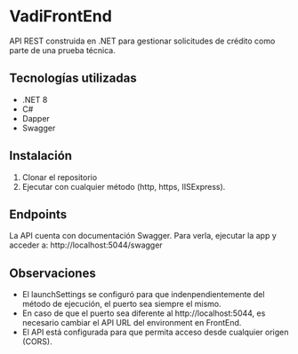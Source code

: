 # VadiFrontEnd

API REST construida en .NET para gestionar solicitudes de crédito como parte de una prueba técnica.

## Tecnologías utilizadas

- .NET 8
- C#
- Dapper
- Swagger

## Instalación

1. Clonar el repositorio
2. Ejecutar con cualquier método (http, https, IISExpress).

## Endpoints

La API cuenta con documentación Swagger. Para verla, ejecutar la app y acceder a: http://localhost:5044/swagger

## Observaciones

- El launchSettings se configuró para que indenpendientemente del método de ejecución, el puerto sea siempre el mismo.
- En caso de que el puerto sea diferente al http://localhost:5044, es necesario cambiar el API URL del environment en FrontEnd.
- El API está configurada para que permita acceso desde cualquier origen (CORS).